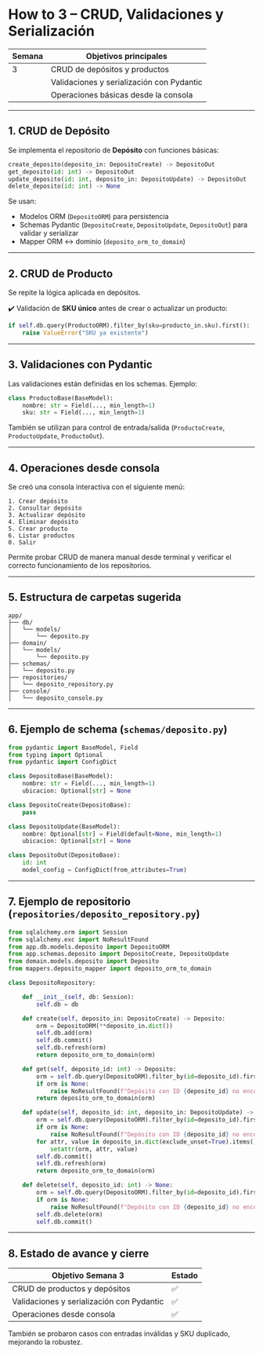 #  How to 3 – CRUD, Validaciones y Serialización

| Semana | Objetivos principales                        |
| ------ | -------------------------------------------- |
| 3      |  CRUD de depósitos y productos             |
|        |  Validaciones y serialización con Pydantic |
|        |  Operaciones básicas desde la consola      |

---

## 1. CRUD de Depósito

Se implementa el repositorio de **Depósito** con funciones básicas:

```python
create_deposito(deposito_in: DepositoCreate) -> DepositoOut  
get_deposito(id: int) -> DepositoOut  
update_deposito(id: int, deposito_in: DepositoUpdate) -> DepositoOut  
delete_deposito(id: int) -> None
```

 Se usan:

* Modelos ORM (`DepositoORM`) para persistencia
* Schemas Pydantic (`DepositoCreate`, `DepositoUpdate`, `DepositoOut`) para validar y serializar
* Mapper ORM ↔ dominio (`deposito_orm_to_domain`)

---

## 2. CRUD de Producto

Se repite la lógica aplicada en depósitos.

✔️ Validación de **SKU único** antes de crear o actualizar un producto:

```python
if self.db.query(ProductoORM).filter_by(sku=producto_in.sku).first():
    raise ValueError("SKU ya existente")
```

---

## 3. Validaciones con Pydantic

Las validaciones están definidas en los schemas. Ejemplo:

```python
class ProductoBase(BaseModel):
    nombre: str = Field(..., min_length=1)
    sku: str = Field(..., min_length=1)
```

También se utilizan para control de entrada/salida (`ProductoCreate`, `ProductoUpdate`, `ProductoOut`).

---

## 4. Operaciones desde consola

Se creó una consola interactiva con el siguiente menú:

```
1. Crear depósito
2. Consultar depósito
3. Actualizar depósito
4. Eliminar depósito
5. Crear producto
6. Listar productos
0. Salir
```

Permite probar CRUD de manera manual desde terminal y verificar el correcto funcionamiento de los repositorios.

---

## 5. Estructura de carpetas sugerida

```
app/
├── db/
│   └── models/
│       └── deposito.py
├── domain/
│   └── models/
│       └── deposito.py
├── schemas/
│   └── deposito.py
├── repositories/
│   └── deposito_repository.py
├── console/
│   └── deposito_console.py
```

---

## 6. Ejemplo de schema (`schemas/deposito.py`)

```python
from pydantic import BaseModel, Field
from typing import Optional
from pydantic import ConfigDict

class DepositoBase(BaseModel):
    nombre: str = Field(..., min_length=1)
    ubicacion: Optional[str] = None

class DepositoCreate(DepositoBase):
    pass

class DepositoUpdate(BaseModel):
    nombre: Optional[str] = Field(default=None, min_length=1)
    ubicacion: Optional[str] = None

class DepositoOut(DepositoBase):
    id: int
    model_config = ConfigDict(from_attributes=True)
```

---

## 7. Ejemplo de repositorio (`repositories/deposito_repository.py`)

```python
from sqlalchemy.orm import Session
from sqlalchemy.exc import NoResultFound
from app.db.models.deposito import DepositoORM
from app.schemas.deposito import DepositoCreate, DepositoUpdate
from domain.models.deposito import Deposito
from mappers.deposito_mapper import deposito_orm_to_domain

class DepositoRepository:

    def __init__(self, db: Session):
        self.db = db

    def create(self, deposito_in: DepositoCreate) -> Deposito:
        orm = DepositoORM(**deposito_in.dict())
        self.db.add(orm)
        self.db.commit()
        self.db.refresh(orm)
        return deposito_orm_to_domain(orm)

    def get(self, deposito_id: int) -> Deposito:
        orm = self.db.query(DepositoORM).filter_by(id=deposito_id).first()
        if orm is None:
            raise NoResultFound(f"Depósito con ID {deposito_id} no encontrado")
        return deposito_orm_to_domain(orm)

    def update(self, deposito_id: int, deposito_in: DepositoUpdate) -> Deposito:
        orm = self.db.query(DepositoORM).filter_by(id=deposito_id).first()
        if orm is None:
            raise NoResultFound(f"Depósito con ID {deposito_id} no encontrado")
        for attr, value in deposito_in.dict(exclude_unset=True).items():
            setattr(orm, attr, value)
        self.db.commit()
        self.db.refresh(orm)
        return deposito_orm_to_domain(orm)

    def delete(self, deposito_id: int) -> None:
        orm = self.db.query(DepositoORM).filter_by(id=deposito_id).first()
        if orm is None:
            raise NoResultFound(f"Depósito con ID {deposito_id} no encontrado")
        self.db.delete(orm)
        self.db.commit()
```

---

## 8. Estado de avance y cierre

| Objetivo Semana 3                         | Estado |
| ----------------------------------------- | ------ |
| CRUD de productos y depósitos             | ✅      |
| Validaciones y serialización con Pydantic | ✅      |
| Operaciones desde consola                 | ✅      |

 También se probaron casos con entradas inválidas y SKU duplicado, mejorando la robustez.